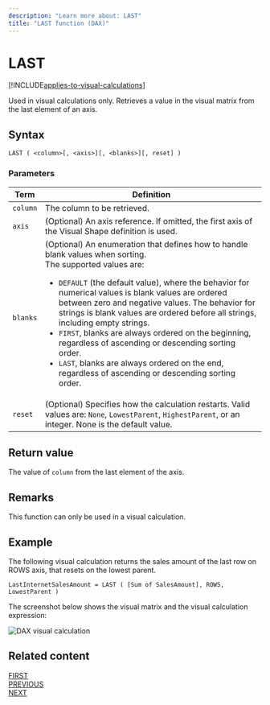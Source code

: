 ```yaml
---
description: "Learn more about: LAST"
title: "LAST function (DAX)"
---
```


# LAST

[!INCLUDE[applies-to-visual-calculations](includes/applies-to-visual-calculations.md)]

Used in visual calculations only. Retrieves a value in the visual matrix from the last element of an axis.
  
## Syntax  
  
```dax
LAST ( <column>[, <axis>][, <blanks>][, reset] )
```
  
### Parameters  
  
|Term|Definition|  
|--------|--------------|  
|`column`|The column to be retrieved.|
|`axis`|(Optional) An axis reference. If omitted, the first axis of the Visual Shape definition is used.|
|`blanks`|(Optional) An enumeration that defines how to handle blank values when sorting. </br>The supported values are:<ul><li>`DEFAULT` (the default value), where the behavior for numerical values is blank values are ordered between zero and negative values. The behavior for strings is blank values are ordered before all strings, including empty strings.</li><li>`FIRST`, blanks are always ordered on the beginning, regardless of ascending or descending sorting order.</li><li>`LAST`, blanks are always ordered on the end, regardless of ascending or descending sorting order. </li></ul>|
|`reset`|(Optional) Specifies how the calculation restarts. Valid values are: `None`, `LowestParent`, `HighestParent`, or an integer. None is the default value.|


## Return value

The value of `column` from the last element of the axis.
  
## Remarks

This function can only be used in a visual calculation.

## Example

The following visual calculation returns the sales amount of the last row on ROWS axis, that resets on the lowest parent. 
  
```dax
LastInternetSalesAmount = LAST ( [Sum of SalesAmount], ROWS, LowestParent )
```

The screenshot below shows the visual matrix and the visual calculation expression:

![DAX visual calculation](media/dax-queries/dax-visualcalc-last.png)

## Related content

[FIRST](first-function-dax.md)  
[PREVIOUS](previous-function-dax.md)  
[NEXT](next-function-dax.md)

